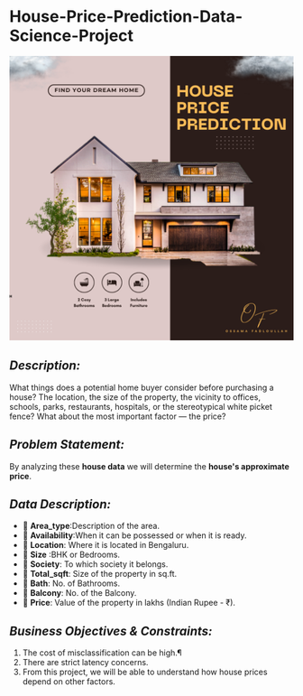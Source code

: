 # House-Price-Prediction-Data-Science-Project
![Alt Text](https://github.com/OssFad/House-Price-Prediction-Data-Science-Project/blob/main/Yellow%20and%20Black%20Real%20Estate%20Promotion%20Instagram%20Post.png)


## ***Description:***
What things does a potential home buyer consider before purchasing a house? The location, the size of the property, the vicinity to offices, schools, parks, restaurants, hospitals, or the stereotypical white picket fence? What about the most important factor — the price?

## ***Problem Statement:***
By analyzing these **house data** we will determine the **house's approximate price**.

## ***Data Description:***
- 📌 **Area_type**:Description of the area.
- 📌 **Availability**:When it can be possessed or when it is ready.
- 📌 **Location**: Where it is located in Bengaluru.
- 📌 **Size** :BHK or Bedrooms.
- 📌 **Society**: To which society it belongs.
- 📌 **Total_sqft**: Size of the property in sq.ft.
- 📌 **Bath**: No. of Bathrooms.
- 📌 **Balcony**: No. of the Balcony.
- 📌 **Price**: Value of the property in lakhs (Indian Rupee - ₹).

## ***Business Objectives & Constraints:***
1. The cost of misclassification can be high.¶
2. There are strict latency concerns.
3. From this project, we will be able to understand how house prices depend on other factors.


